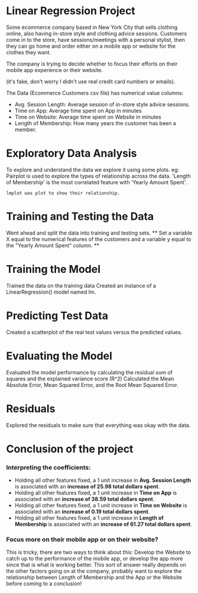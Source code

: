 # Linear Regression Project
Some ecommerce company based in New York City that sells clothing online, also having in-store style and clothing advice sessions. Customers come in to the store, have sessions/meetings with a personal stylist, then they can go home and order either on a mobile app or website for the clothes they want.

The company is trying to decide whether to focus their efforts on their mobile app experience or their website.

(it's fake, don't worry I didn't use real credit card numbers or emails).

The Data (Ecommerce Customers csv file) has numerical value columns:
- Avg. Session Length: Average session of in-store style advice sessions.
- Time on App: Average time spent on App in minutes
- Time on Website: Average time spent on Website in minutes
- Length of Membership: How many years the customer has been a member.

# Exploratory Data Analysis
To explore and understand the data we explore it using some plots.
eg: Pairplot is used to explore the types of relationship across the data.
	'Length of Membership' is the most correlated feature with 'Yearly Amount Spent'.

	lmplot was plot to show their relationship.


# Training and Testing the Data
Went ahead and split the data into training and testing sets. ** Set a variable X equal to the numerical features of the customers and a variable y equal to the "Yearly Amount Spent" column. **

# Training the Model
Trained the data on the training data 
Created an instance of a LinearRegression() model named lm.

# Predicting Test Data
Created a scatterplot of the real test values versus the predicted values.

# Evaluating the Model 
Evaluated the model performance by calculating the residual sum of squares and the explained variance score (R^2)
Calculated the Mean Absolute Error, Mean Squared Error, and the Root Mean Squared Error.

# Residuals
Explored the residuals to make sure that everything was okay with the data.

# Conclusion of the project 

### Interpreting the coefficients:

- Holding all other features fixed, a 1 unit increase in **Avg. Session Length** is associated with an **increase of 25.98 total dollars spent**.
- Holding all other features fixed, a 1 unit increase in **Time on App** is associated with an **increase of 38.59 total dollars spent**.
- Holding all other features fixed, a 1 unit increase in **Time on Website** is associated with an **increase of 0.19 total dollars spent**.
- Holding all other features fixed, a 1 unit increase in **Length of Membership** is associated with an **increase of 61.27 total dollars spent**.

### Focus more on their mobile app or on their website?

This is tricky, there are two ways to think about this: Develop the Website to catch up to the performance of the mobile app, or develop the app more since that is what is working better. This sort of answer really depends on the other factors going on at the company, probably want to explore the relationship between Length of Membership and the App or the Website before coming to a conclusion!
